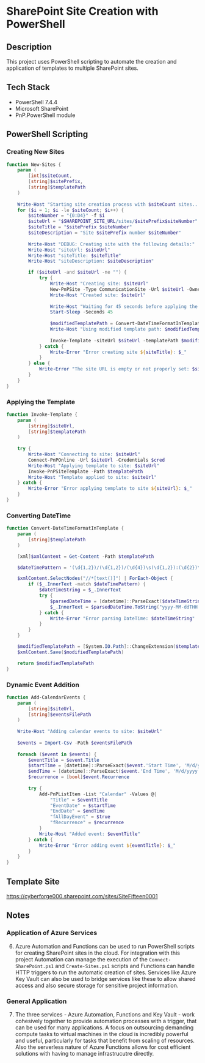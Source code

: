 # SharePoint Site Creation with PowerShell

## Description
This project uses PowerShell scripting to automate the creation and application of templates to multiple SharePoint sites.

## Tech Stack
- PowerShell 7.4.4
- Microsoft SharePoint
- PnP.PowerShell module

## PowerShell Scripting

### Creating New Sites

```powershell
function New-Sites {
    param (
        [int]$siteCount,
        [string]$sitePrefix,
        [string]$templatePath
    )
    
    Write-Host "Starting site creation process with $siteCount sites..."
    for ($i = 1; $i -le $siteCount; $i++) {
        $siteNumber = "{0:D4}" -f $i
        $siteUrl = "$SHAREPOINT_SITE_URL/sites/$sitePrefix$siteNumber"
        $siteTitle = "$sitePrefix $siteNumber"
        $siteDescription = "Site $sitePrefix number $siteNumber"
        
        Write-Host "DEBUG: Creating site with the following details:"
        Write-Host "siteUrl: $siteUrl"
        Write-Host "siteTitle: $siteTitle"
        Write-Host "siteDescription: $siteDescription"

        if ($siteUrl -and $siteUrl -ne "") {
            try {
                Write-Host "Creating site: $siteUrl"
                New-PnPSite -Type CommunicationSite -Url $siteUrl -Owner $OWNER_EMAIL -Title $siteTitle -Description $siteDescription
                Write-Host "Created site: $siteUrl"
                
                Write-Host "Waiting for 45 seconds before applying the template..."
                Start-Sleep -Seconds 45
                
                $modifiedTemplatePath = Convert-DateTimeFormatInTemplate -templatePath $templatePath
                Write-Host "Using modified template path: $modifiedTemplatePath"
                
                Invoke-Template -siteUrl $siteUrl -templatePath $modifiedTemplatePath
            } catch {
                Write-Error "Error creating site ${siteTitle}: $_"
            }
        } else {
            Write-Error "The site URL is empty or not properly set: $siteUrl"
        }
    }
}
```

### Applying the Template

```powershell
function Invoke-Template {
    param (
        [string]$siteUrl,
        [string]$templatePath
    )
    
    try {
        Write-Host "Connecting to site: $siteUrl"
        Connect-PnPOnline -Url $siteUrl -Credentials $cred
        Write-Host "Applying template to site: $siteUrl"
        Invoke-PnPSiteTemplate -Path $templatePath
        Write-Host "Template applied to site: $siteUrl"
    } catch {
        Write-Error "Error applying template to site ${siteUrl}: $_"
    }
}
```
### Converting DateTime

```powershell
function Convert-DateTimeFormatInTemplate {
    param (
        [string]$templatePath
    )

    [xml]$xmlContent = Get-Content -Path $templatePath

    $dateTimePattern = '(\d{1,2})/(\d{1,2})/(\d{4})\s(\d{1,2}):(\d{2})\s([APMapm]{2})'

    $xmlContent.SelectNodes("//*[text()]") | ForEach-Object {
        if ($_.InnerText -match $dateTimePattern) {
            $dateTimeString = $_.InnerText
            try {
                $parsedDateTime = [datetime]::ParseExact($dateTimeString, 'M/d/yyyy h:mm tt', $null)
                $_.InnerText = $parsedDateTime.ToString("yyyy-MM-ddTHH:mm:ssZ")
            } catch {
                Write-Error "Error parsing DateTime: $dateTimeString"
            }
        }
    }

    $modifiedTemplatePath = [System.IO.Path]::ChangeExtension($templatePath, "modified.xml")
    $xmlContent.Save($modifiedTemplatePath)

    return $modifiedTemplatePath
}
```
### Dynamic Event Addition

```powershell
function Add-CalendarEvents {
    param (
        [string]$siteUrl,
        [string]$eventsFilePath
    )
    
    Write-Host "Adding calendar events to site: $siteUrl"
    
    $events = Import-Csv -Path $eventsFilePath
    
    foreach ($event in $events) {
        $eventTitle = $event.Title
        $startTime = [datetime]::ParseExact($event.'Start Time', 'M/d/yyyy H:mm', $null)
        $endTime = [datetime]::ParseExact($event.'End Time', 'M/d/yyyy H:mm', $null)
        $recurrence = [bool]$event.Recurrence
        
        try {
            Add-PnPListItem -List "Calendar" -Values @{
                "Title" = $eventTitle
                "EventDate" = $startTime
                "EndDate" = $endTime
                "fAllDayEvent" = $true
                "fRecurrence" = $recurrence
            }
            Write-Host "Added event: $eventTitle"
        } catch {
            Write-Error "Error adding event ${eventTitle}: $_"
        }
    }
}
```

## Template Site
https://cyberforge000.sharepoint.com/sites/SiteFifteen0001

## Notes

### Application of Azure Services

6) Azure Automation and Functions can be used to run PowerShell scripts for creating SharePoint sites in the cloud. For integration with this project Automation can manage the execution of the `Connect-SharePoint.ps1` and `Create-Sites.ps1` scripts and Functions can handle HTTP triggers to run the automatic creation of sites. Services like Azure Key Vault can also be used to bridge services like these to allow shared access and also secure storage for sensitive project information.

### General Application

7) The three services - Azure Automation, Functions and Key Vault - work cohesively together to provide automation processes with a trigger, that can be used for many applications. A focus on outsourcing demanding compute tasks to virtual machines in the cloud is incredibly powerful and useful, particularly for tasks that benefit from scaling of resources. Also the serverless nature of Azure Functions allows for cost efficient solutions with having to manage infrastrucutre directly. 








